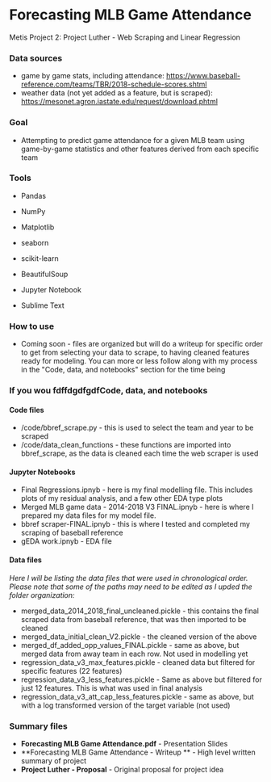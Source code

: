 # Forecasting MLB Game Attendance
Metis Project 2: Project Luther - Web Scraping and Linear Regression



### Data sources

- game by game stats, including attendance: https://www.baseball-reference.com/teams/TBR/2018-schedule-scores.shtml
- weather data (not yet added as a feature, but is scraped): https://mesonet.agron.iastate.edu/request/download.phtml



### Goal

- Attempting to predict game attendance for a given MLB team using game-by-game statistics and other features derived from each specific team



### Tools

- Pandas

- NumPy

- Matplotlib

- seaborn

- scikit-learn

- BeautifulSoup

- Jupyter Notebook

- Sublime Text

  

### How to use

- Coming soon - files are organized but will do a writeup for specific order to get from selecting your data to scrape, to having cleaned features ready for modeling. You can more or less follow along with my process in the "Code, data, and notebooks" section for the time being



###  If you wou fdffdgdfgdfCode, data, and notebooks

#### Code files

- /code/bbref_scrape.py - this is used to select the team and year to be scraped
- /code/data_clean_functions - these functions are imported into bbref_scrape, as the data is cleaned each time the web scraper is used

#### Jupyter Notebooks

- Final Regressions.ipnyb - here is my final modelling file. This includes plots of my residual analysis, and a few other EDA type plots
- Merged MLB game data - 2014-2018 V3 FINAL.ipnyb - here is where I prepared my data files for my model file.
- bbref scraper-FINAL.ipnyb - this is where I tested and completed my scraping of baseball reference 
- gEDA work.ipnyb - EDA file

#### Data files

*Here I will be listing the data files that were used in chronological order. Please note that some of the paths may need to be edited as I upded the folder organization:*

- merged_data_2014_2018_final_uncleaned.pickle - this contains the final scraped data from baseball reference, that was then imported to be cleaned
- merged_data_initial_clean_V2.pickle - the cleaned version of the above
- merged_df_added_opp_values_FINAL.pickle - same as above, but merged data from away team in each row. Not used in modelling yet
- regression_data_v3_max_features.pickle - cleaned data but filtered for specific features (22 features)
- regression_data_v3_less_features.pickle - Same as above but filtered for just 12 features. This is what was used in final analysis
- regression_data_v3_att_cap_less_features.pickle - same as above, but with a log transformed version of the target variable (not used)



### Summary files

- **Forecasting MLB Game Attendance.pdf** - Presentation Slides
- **Forecasting MLB Game Attendance - Writeup ** - High level written summary of project
- **Project Luther - Proposal** - Original proposal for project idea